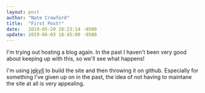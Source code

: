 ```yaml
---
layout: post
author: "Nate Crawford"
title:  "First Post!"
date:   2019-05-20 20:23:14 -0500
update: 2019-06-03 18:45:00 -0500
---
```

I'm trying out hosting a blog again. In the past I haven't been very good about keeping up with this, so we'll see what happens!

I'm using [jekyll](https://jekyllrb.com/) to build the site and then throwing it on github. Especially for something I've given up on in the past, the idea of not having to maintane the site at all is very appealing. 
